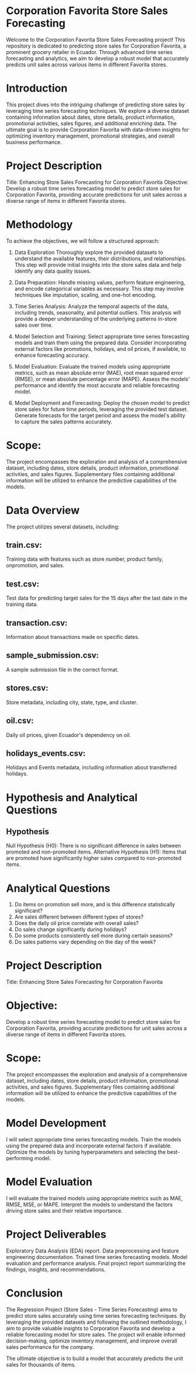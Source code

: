 # Corporation Favorita Store Sales Forecasting

Welcome to the Corporation Favorita Store Sales Forecasting project! This repository is dedicated to predicting store sales for Corporation Favorita, a prominent grocery retailer in Ecuador. Through advanced time series forecasting and analytics, we aim to develop a robust model that accurately predicts unit sales across various items in different Favorita stores.

# Introduction
This project dives into the intriguing challenge of predicting store sales by leveraging time series forecasting techniques. We explore a diverse dataset containing information about dates, store details, product information, promotional activities, sales figures, and additional enriching data. The ultimate goal is to provide Corporation Favorita with data-driven insights for optimizing inventory management, promotional strategies, and overall business performance.

# Project Description
Title: Enhancing Store Sales Forecasting for Corporation Favorita
Objective:
Develop a robust time series forecasting model to predict store sales for Corporation Favorita, providing accurate predictions for unit sales across a diverse range of items in different Favorita stores.

# Methodology
To achieve the objectives, we will follow a structured approach:

1. Data Exploration   Thoroughly explore the provided datasets to understand the available features, their distributions, and relationships. This step will provide initial insights into the store sales data and help identify any data quality issues.

2. Data Preparation: Handle missing values, perform feature engineering, and encode categorical variables as necessary. This step may involve techniques like imputation, scaling, and one-hot encoding.

3. Time Series Analysis: Analyze the temporal aspects of the data, including trends, seasonality, and potential outliers. This analysis will provide a deeper understanding of the underlying patterns in-store sales over time.

4. Model Selection and Training: Select appropriate time series forecasting models and train them using the prepared data. Consider incorporating external factors like promotions, holidays, and oil prices, if available, to enhance forecasting accuracy.

5. Model Evaluation: Evaluate the trained models using appropriate metrics, such as mean absolute error (MAE), root mean squared error (RMSE), or mean absolute percentage error (MAPE). Assess the models' performance and identify the most accurate and reliable forecasting model.

6. Model Deployment and Forecasting: Deploy the chosen model to predict store sales for future time periods, leveraging the provided test dataset. Generate forecasts for the target period and assess the model's ability to capture the sales patterns accurately.

# Scope:
The project encompasses the exploration and analysis of a comprehensive dataset, including dates, store details, product information, promotional activities, and sales figures. Supplementary files containing additional information will be utilized to enhance the predictive capabilities of the models.

# Data Overview
The project utilizes several datasets, including:

## train.csv:
Training data with features such as store number, product family, onpromotion, and sales.
## test.csv:
Test data for predicting target sales for the 15 days after the last date in the training data.
## transaction.csv:
Information about transactions made on specific dates.
## sample_submission.csv:
A sample submission file in the correct format.
## stores.csv: 
Store metadata, including city, state, type, and cluster.
## oil.csv: 
Daily oil prices, given Ecuador's dependency on oil.
## holidays_events.csv: 
Holidays and Events metadata, including information about transferred holidays.

# Hypothesis and Analytical Questions
## Hypothesis

Null Hypothesis (H0): There is no significant difference in sales between promoted and non-promoted items.
Alternative Hypothesis (H1): Items that are promoted have significantly higher sales compared to non-promoted items.

# Analytical Questions

1. Do items on promotion sell more, and is this difference statistically significant?
2. Are sales different between different types of stores?
3. Does the daily oil price correlate with overall sales?
4. Do sales change significantly during holidays?
5. Do some products consistently sell more during certain seasons?
6. Do sales patterns vary depending on the day of the week?

# Project Description
Title: Enhancing Store Sales Forecasting for Corporation Favorita

# Objective:
Develop a robust time series forecasting model to predict store sales for Corporation Favorita, providing accurate predictions for unit sales across a diverse range of items in different Favorita stores.

# Scope:
The project encompasses the exploration and analysis of a comprehensive dataset, including dates, store details, product information, promotional activities, and sales figures. Supplementary files containing additional information will be utilized to enhance the predictive capabilities of the models.

# Model Development
I will select appropriate time series forecasting models. Train the models using the prepared data and incorporate external factors if available. Optimize the models by tuning hyperparameters and selecting the best-performing model.

# Model Evaluation
I will evaluate the trained models using appropriate metrics such as MAE, RMSE, MSE, or MAPE. Interpret the models to understand the factors driving store sales and their relative importance.

# Project Deliverables
Exploratory Data Analysis (EDA) report. Data preprocessing and feature engineering documentation. Trained time series forecasting models. Model evaluation and performance analysis. Final project report summarizing the findings, insights, and recommendations.

# Conclusion
The Regression Project (Store Sales - Time Series Forecasting) aims to predict store sales accurately using time series forecasting techniques. By leveraging the provided datasets and following the outlined methodology, I aim to provide valuable insights to Corporation Favorita and develop a reliable forecasting model for store sales. The project will enable informed decision-making, optimize inventory management, and improve overall sales performance for the company.

The ultimate objective is to build a model that accurately predicts the unit sales for thousands of items.
